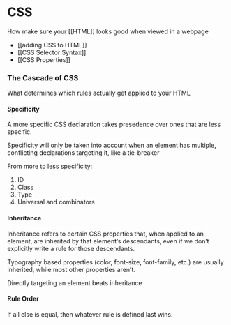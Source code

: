 # CSS

How make sure your [[HTML]] looks good when viewed in a webpage

- [[adding CSS to HTML]]
- [[CSS Selector Syntax]]
- [[CSS Properties]]


### The Cascade of CSS
What determines which rules actually get applied to your HTML

#### Specificity
A more specific CSS declaration takes presedence over ones that are less specific.

Specificity will only be taken into account when an element has multiple, conflicting declarations targeting it, like a tie-breaker

From more to less specificity:
1. ID
2. Class
3. Type
4. Universal and combinators

#### Inheritance
Inheritance refers to certain CSS properties that, when applied to an element, are inherited by that element’s descendants, even if we don’t explicitly write a rule for those descendants.

Typography based properties (color, font-size, font-family, etc.) are usually inherited, while most other properties aren’t.

Directly targeting an element beats inheritance

#### Rule Order
If all else is equal, then whatever rule is defined last wins.




